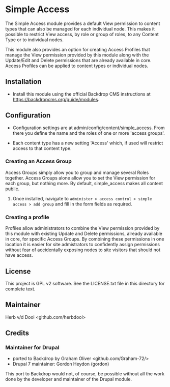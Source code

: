 # Simple Access

The Simple Access module provides a default View permission to content 
types that can also be managed for each individual node. This makes it
possible to restrict View access, by role or group of roles, to any 
Content Type or to individual nodes. 

This module also provides an option for creating Access Profiles that 
manage the View permission provided by this module along with the 
Update/Edit and Delete permissions that are already available in core.
Access Profiles can be applied to content types or individual nodes.

## Installation

- Install this module using the official Backdrop CMS instructions at
  <https://backdropcms.org/guide/modules>.

## Configuration

- Configuration settings are at admin/config/content/simple_access.
  From there you define the name and the roles of one or more
  'access groups'.

- Each content type has a new setting 'Access' which, if used
  will restrict access to that content type.

### Creating an Access Group

Access Groups simply allow you to group and manage several Roles 
together. Access Groups alone allow you to set the View permission for
each group, but nothing more. By default, simple_access makes all 
content public.

1. Once installed, navigate to `administer > access control > simple access > add group`
   and fill in the form fields as required.

### Creating a profile

Profiles allow administrators to combine the View permission provided by
this module with existing Update and Delete permissions, already available 
in core, for specific Access Groups. By combining these permissions in 
one location it is easier for site admistrators to confidently assign 
permissions without fear of accidentally exposing nodes to site visitors 
that should not have access.

## License

This project is GPL v2 software. See the LICENSE.txt file in this
directory for complete text.

## Maintainer

Herb v/d Dool <github.com/herbdool>

## Credits

### Maintainer for Drupal

- ported to Backdrop by Graham Oliver <github.com/Graham-72/>
- Drupal 7 maintainer: Gordon Heydon (gordon)

This port to Backdrop would not, of course, be possible without all
the work done by the developer and maintainer of the Drupal module.
